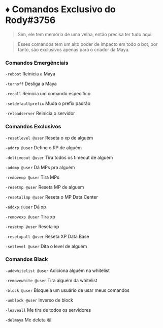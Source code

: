 # ♦️ Comandos Exclusivo do Rody#3756
> Sim, ele tem memória de uma velha, então precisa ter tudo aqui.

> Esses comandos tem um alto poder de impacto em todo o bot, por tanto, são exclusivos apenas para o criador da Maya.

### Comandos Emergênciais

`-reboot` Reinicia a Maya

`-turnoff` Desliga a Maya

`-recall` Reinicia um comando especifico

`-setdefaultprefix` Muda o prefix padrão

`-reloadserver` Reinicia o servidor

### Comandos Exclusivos

`-resetlevel @user` Reseta o xp de alguém

`-addrp @user` Define o RP de alguém

`-deltimeout @user` Tira todos os timeout de alguém

`-addmp @user` Dá MPs pra alguém

`-removemp @user` Tira MPs

`-resetmp @user` Reseta MP de alguem

`-resetallmp @user` Reseta o MP Data Center

`-addxp @user` Dá xp

`-removexp @user` Tira xp

`-resetxp @user` Reseta xp

`-resetxpall @user` Reseta XP Data Base

`-setlevel @user` Dita o level de alguém

### Comandos Black

`-addwhitelist @user` Adiciona alguém na whitelist

`-removewhite @user` Tira alguém da whitelist

`-block @user` Bloqueia um usuário de usar meus comandos

`-unblock @user` Inverso de block

`-leaveall` Me tira de todos os servidores

`-delmaya` Me deleta :cry: